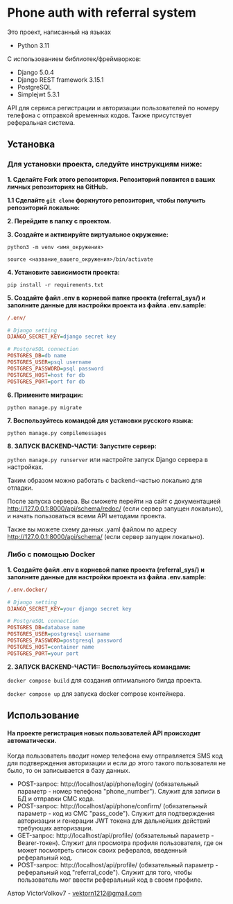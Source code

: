 # **Phone auth with referral system**

Это проект, написанный на языках 

- Python 3.11

С использованием библиотек/фреймворков:
- Django 5.0.4
- Django REST framework 3.15.1
- PostgreSQL 
- Simplejwt 5.3.1

API для сервиса регистрации и авторизации пользователей по номеру телефона с отправкой временных кодов. 
Также присутствует реферальная система. 


## **Установка**
### Для установки проекта, следуйте инструкциям ниже:

**<p>1. Сделайте Fork этого репозитория. Репозиторий появится в ваших личных репозиториях на GitHub.</p>**

**1.1 Сделайте `git clone` форкнутого репозитория, чтобы получить репозиторий локально:**

**<p>2. Перейдите в папку с проектом.</p>**

**<p>3. Создайте и активируйте виртуальное окружение:</p>**

`python3 -m venv <имя_окружения>`

`source <название_вашего_окружения>/bin/activate`

**<p>4. Установите зависимости проекта:</p>**

`pip install -r requirements.txt`

**<p>5. Создайте файл .env в корневой папке проекта (referral_sys/) и заполните данные для настройки проекта из 
файла .env.sample:</p>**

```ini
/.env/

# Django setting
DJANGO_SECRET_KEY=django secret key

# PostgreSQL connection
POSTGRES_DB=db name
POSTGRES_USER=psql username
POSTGRES_PASSWORD=psql password
POSTGRES_HOST=host for db
POSTGRES_PORT=port for db
```

**<p>6. Примените миграции:</p>**

`python manage.py migrate`

**<p>7. Воспользуйтесь командой для установки русского языка:</p>**

`python manage.py compilemessages`

**<p>8. ЗАПУСК BACKEND-ЧАСТИ: Запустите сервер:</p>**

`python manage.py runserver` или настройте запуск Django сервера в настройках.


Таким образом можно работать с backend-частью локально для отладки.

После запуска сервера. Вы сможете перейти на сайт с документацией http://127.0.0.1:8000/api/schema/redoc/ 
(если сервер запущен локально), и начать пользоваться всеми API методами проекта. 

Также вы можете схему данных .yaml файлом по адресу http://127.0.0.1:8000/api/schema/ (если сервер запущен локально).

### Либо с помощью Docker
**<p>1. Создайте файл .env в корневой папке проекта (referral_sys/) и заполните данные для настройки проекта из 
файла .env.sample:</p>**
```ini
/.env.docker/

# Django setting
DJANGO_SECRET_KEY=your django secret key

# PostgreSQL connection
POSTGRES_DB=database name
POSTGRES_USER=postgresql username
POSTGRES_PASSWORD=postgresql password
POSTGRES_HOST=container name
POSTGRES_PORT=your port
```

**<p>2. ЗАПУСК BACKEND-ЧАСТИ:: Воспользуйтесь командами:</p>**

`docker compose build` для создания оптимального билда проекта.

`docker compose up` для запуска docker compose контейнера.


## **Использование**
#### На проекте регистрация новых пользователей API происходит автоматически. 
Когда пользователь вводит номер телефона ему отправляется SMS код для подтверждения авторизации и если до этого такого
пользователя не было, то он записывается в базу данных.
- POST-запрос: http://localhost/api/phone/login/ (обязательный параметр - номер телефона "phone_number"). Служит для записи в БД и отправки 
СМС кода.
- POST-запрос: http://localhost/api/phone/confirm/ (обязательный параметр - код из СМС "pass_code"). Служит для подтверждения авторизации и 
генерации JWT токена для дальнейших действий требующих авторизации.
- GET-запрос: http://localhost/api/profile/ (обязательный параметр - Bearer-токен). Служит для просмотра профиля пользователя,
где он может посмотреть список своих рефералов, введенный реферальный код.
- POST-запрос: http://localhost/api/profile/ (обязательный параметр - реферальный код "referral_code"). Служит для того, 
чтобы пользователь мог ввести реферальный код в своем профиле.

  
Автор
VictorVolkov7 - vektorn1212@gmail.com